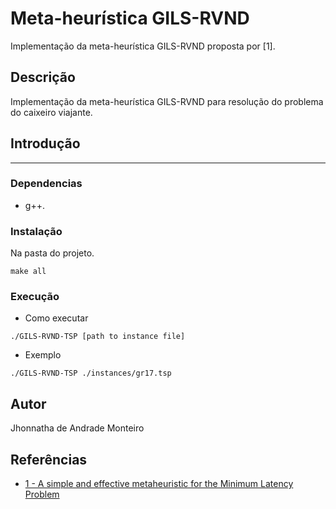 # Meta-heurística GILS-RVND

Implementação da meta-heurística GILS-RVND proposta por [1].

## Descrição

Implementação da meta-heurística GILS-RVND para resolução do problema do 
caixeiro viajante.

## Introdução
------

### Dependencias

* g++.

### Instalação

Na pasta do projeto.

```
make all
```


### Execução

* Como executar
```
./GILS-RVND-TSP [path to instance file]
```

* Exemplo
```
./GILS-RVND-TSP ./instances/gr17.tsp
```

## Autor

Jhonnatha de Andrade Monteiro


## Referências

* [1 - A simple and effective metaheuristic for the Minimum Latency Problem](https://www.sciencedirect.com/science/article/abs/pii/S037722171200269X)

